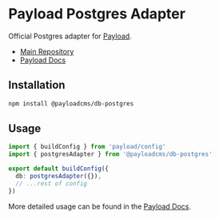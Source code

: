 # Payload Postgres Adapter

Official Postgres adapter for [Payload](https://payloadcms.com).

- [Main Repository](https://github.com/payloadcms/payload)
- [Payload Docs](https://payloadcms.com/docs)

## Installation

```bash
npm install @payloadcms/db-postgres
```

## Usage

```ts
import { buildConfig } from 'payload/config'
import { postgresAdapter } from '@payloadcms/db-postgres'

export default buildConfig({
  db: postgresAdapter({}),
  // ...rest of config
})

```

More detailed usage can be found in the [Payload Docs](https://payloadcms.com/docs/configuration/overview).

